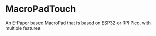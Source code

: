 # MacroPadTouch
An E-Paper based MacroPad that is based on ESP32 or RPI Pico, with multiple features
